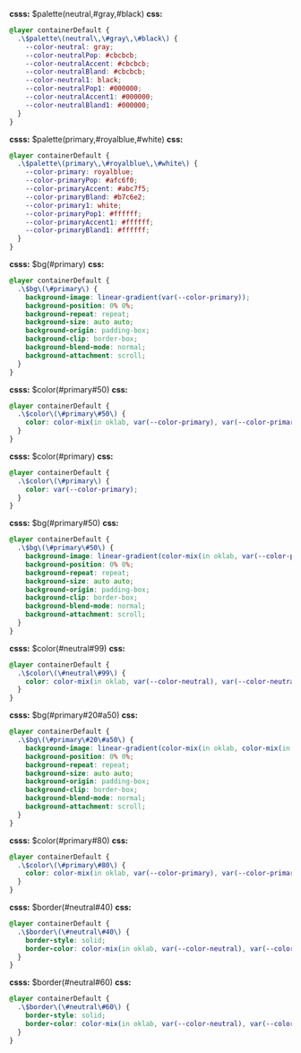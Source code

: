 **csss:** $palette(neutral,#gray,#black)
**css:**
```css
@layer containerDefault {
  .\$palette\(neutral\,\#gray\,\#black\) {
    --color-neutral: gray;
    --color-neutralPop: #cbcbcb;
    --color-neutralAccent: #cbcbcb;
    --color-neutralBland: #cbcbcb;
    --color-neutral1: black;
    --color-neutralPop1: #000000;
    --color-neutralAccent1: #000000;
    --color-neutralBland1: #000000;
  }
}
```

**csss:** $palette(primary,#royalblue,#white)
**css:**
```css
@layer containerDefault {
  .\$palette\(primary\,\#royalblue\,\#white\) {
    --color-primary: royalblue;
    --color-primaryPop: #afc6f0;
    --color-primaryAccent: #abc7f5;
    --color-primaryBland: #b7c6e2;
    --color-primary1: white;
    --color-primaryPop1: #ffffff;
    --color-primaryAccent1: #ffffff;
    --color-primaryBland1: #ffffff;
  }
}
```


**csss:** $bg(#primary)
**css:**
```css
@layer containerDefault {
  .\$bg\(\#primary\) {
    background-image: linear-gradient(var(--color-primary));
    background-position: 0% 0%;
    background-repeat: repeat;
    background-size: auto auto;
    background-origin: padding-box;
    background-clip: border-box;
    background-blend-mode: normal;
    background-attachment: scroll;
  }
}
```
**csss:** $color(#primary#50)
**css:**
```css
@layer containerDefault {
  .\$color\(\#primary\#50\) {
    color: color-mix(in oklab, var(--color-primary), var(--color-primary1) 50%);
  }
}
```

**csss:** $color(#primary)
**css:**
```css
@layer containerDefault {
  .\$color\(\#primary\) {
    color: var(--color-primary);
  }
}
```

**csss:** $bg(#primary#50)
**css:**
```css
@layer containerDefault {
  .\$bg\(\#primary\#50\) {
    background-image: linear-gradient(color-mix(in oklab, var(--color-primary), var(--color-primary1) 50%));
    background-position: 0% 0%;
    background-repeat: repeat;
    background-size: auto auto;
    background-origin: padding-box;
    background-clip: border-box;
    background-blend-mode: normal;
    background-attachment: scroll;
  }
}
```

**csss:** $color(#neutral#99)
**css:**
```css
@layer containerDefault {
  .\$color\(\#neutral\#99\) {
    color: color-mix(in oklab, var(--color-neutral), var(--color-neutral1) 99%);
  }
}
```

**csss:** $bg(#primary#20#a50)
**css:**
```css
@layer containerDefault {
  .\$bg\(\#primary\#20\#a50\) {
    background-image: linear-gradient(color-mix(in oklab, color-mix(in oklab, var(--color-primary), var(--color-primary1) 20%), transparent 50%));
    background-position: 0% 0%;
    background-repeat: repeat;
    background-size: auto auto;
    background-origin: padding-box;
    background-clip: border-box;
    background-blend-mode: normal;
    background-attachment: scroll;
  }
}
```

**csss:** $color(#primary#80)
**css:**
```css
@layer containerDefault {
  .\$color\(\#primary\#80\) {
    color: color-mix(in oklab, var(--color-primary), var(--color-primary1) 80%);
  }
}
```

**csss:** $border(#neutral#40)
**css:**
```css
@layer containerDefault {
  .\$border\(\#neutral\#40\) {
    border-style: solid;
    border-color: color-mix(in oklab, var(--color-neutral), var(--color-neutral1) 40%);
  }
}
```

**csss:** $border(#neutral#60)
**css:**
```css
@layer containerDefault {
  .\$border\(\#neutral\#60\) {
    border-style: solid;
    border-color: color-mix(in oklab, var(--color-neutral), var(--color-neutral1) 60%);
  }
}
```